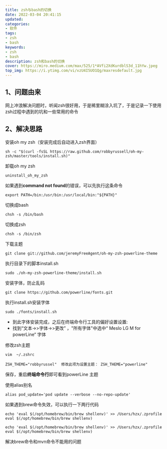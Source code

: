 ```yaml
---
title: zsh与bash的切换
date: 2022-03-04 20:41:15
updated:
categories: 
- 软件
tags: 
- zsh
- bash
keywords:
- zsh
- bash
description: zsh和bash的切换
cover: https://miro.medium.com/max/525/1*AVfi2XdKurdblS3d_11hYw.jpeg
top_img: https://i.ytimg.com/vi/xzU4I5UO1Qg/maxresdefault.jpg
---
```


## 1、问题由来

网上冲浪解决问题时，听闻zsh很好用，于是稀里糊涂入坑了，于是记录一下使用zsh过程中遇到的坑和一些常用的命令

## 2、解决思路

安装oh my zsh（安装完成后自动进入zsh界面）

```shell
sh -c "$(curl -fsSL https://raw.github.com/robbyrussell/oh-my-zsh/master/tools/install.sh)"
```

卸载oh my zsh

```shell
uninstall_oh_my_zsh
```

如果遇到**command not found**的错误，可以先执行这条命令

```shell
export PATH=/bin:/usr/bin:/usr/local/bin:"${PATH}"
```

切换成bash

```shell
chsh -s /bin/bash
```

切换成zsh

```shell
chsh -s /bin/zsh
```

下载主题

```shell
git clone git://github.com/jeremyFreeAgent/oh-my-zsh-powerline-theme 
```

执行目录下的脚本install.sh

```shell
sudo ./oh-my-zsh-powerline-theme/install.sh
```

安装字体，防止乱码

```shell
git clone https://github.com/powerline/fonts.git
```

执行install.sh安装字体

```shell
sudo ./fonts/install.sh
```

- 到此字体安装完成，之后在终端命令行工具的偏好设置设置:
- 找到“文本->>字体->>更改” ，"所有字体"中选中“ Meslo LG M for powerLine“ 字体

修改zsh主题

```shell
vim  ~/.zshrc
```

```shell
ZSH_THEME="robbyrussel"  修改此项为设置主题： ZSH_THEME="powerline" 
```

保存，重启**终端命令行**即可看到powerLine 主题

使用alias别名

```shell
alias pod_update='pod update --verbose --no-repo-update'
```

如果遇到brew命令失效，可以执行一下两行代码

```shell
echo 'eval $(/opt/homebrew/bin/brew shellenv)' >> /Users/hzx/.zprofile
eval $(/opt/homebrew/bin/brew shellenv)
```

```shell
echo 'eval $(/opt/homebrew/bin/brew shellenv)' >> /Users/hzx/.zprofile
eval $(/opt/homebrew/bin/brew shellenv)
```

解决brew命令和mvn命令不能用的问题


